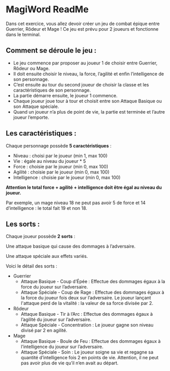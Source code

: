 # MagiWord ReadMe
Dans cet exercice, vous allez devoir créer un jeu de combat épique entre Guerrier, Rôdeur et Mage !
Ce jeu est prévu pour 2 joueurs et fonctionne dans le terminal.

 ## Comment se déroule le jeu :
* Le jeu commence par proposer au joueur 1 de choisir entre Guerrier, Rôdeur ou Mage.
* Il doit ensuite choisir le niveau, la force, l’agilité et enfin l’intelligence de son personnage.
* C’est ensuite au tour du second joueur de choisir la classe et les caractéristiques de son personnage.
* La partie démarre ensuite, le joueur 1 commence.
* Chaque joueur joue tour à tour et choisit entre son Attaque Basique ou son Attaque spéciale.
* Quand un joueur n’a plus de point de vie, la partie est terminée et l’autre joueur l’emporte.

## Les caractéristiques :
Chaque personnage possède **5 caractéristiques** :

* Niveau : choisi par le joueur (min 1, max 100)
* Vie : égale au niveau du joueur * 5
* Force : choisie par le joueur (min 0, max 100)
* Agilité : choisie par le joueur (min 0, max 100)
* Intelligence : choisie par le joueur (min 0, max 100)

**Attention le total force + agilité + intelligence doit être égal au niveau du joueur.**

Par exemple, un mage niveau 18 ne peut pas avoir 5 de force et 14 d’intelligence : le total fait 19 et non 18.

## Les sorts :
Chaque joueur possède **2 sorts** :

Une attaque basique qui cause des dommages à l’adversaire.

Une attaque spéciale aux effets variés.

Voici le détail des sorts :

* Guerrier  
  * Attaque Basique - Coup d’Épée : Effectue des dommages égaux à la force du joueur sur l’adversaire.
  * Attaque Spéciale - Coup de Rage : Effectue des dommages égaux à la force du joueur fois deux sur l’adversaire. Le joueur lançant l'attaque perd de la vitalité : la valeur de sa force divisée par 2.
* Rôdeur
  * Attaque Basique - Tir à l’Arc : Effectue des dommages égaux à l’agilité du joueur sur l’adversaire.
  * Attaque Spéciale - Concentration : Le joueur gagne son niveau divisé par 2 en agilité.
* Mage
  * Attaque Basique - Boule de Feu : Effectue des dommages égaux à l’intelligence du joueur sur l’adversaire.
  * Attaque Spéciale - Soin : Le joueur soigne sa vie et regagne sa quantité d’intelligence fois 2 en points de vie. Attention, il ne peut pas avoir plus de vie qu’il n’en avait au départ.
  
 